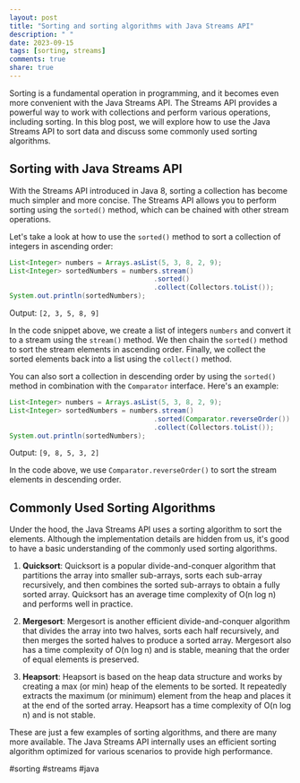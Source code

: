 ```yaml
---
layout: post
title: "Sorting and sorting algorithms with Java Streams API"
description: " "
date: 2023-09-15
tags: [sorting, streams]
comments: true
share: true
---
```


Sorting is a fundamental operation in programming, and it becomes even more convenient with the Java Streams API. The Streams API provides a powerful way to work with collections and perform various operations, including sorting. In this blog post, we will explore how to use the Java Streams API to sort data and discuss some commonly used sorting algorithms.

## Sorting with Java Streams API

With the Streams API introduced in Java 8, sorting a collection has become much simpler and more concise. The Streams API allows you to perform sorting using the `sorted()` method, which can be chained with other stream operations.

Let's take a look at how to use the `sorted()` method to sort a collection of integers in ascending order:

```java
List<Integer> numbers = Arrays.asList(5, 3, 8, 2, 9);
List<Integer> sortedNumbers = numbers.stream()
                                    .sorted()
                                    .collect(Collectors.toList());
System.out.println(sortedNumbers);
```

Output: `[2, 3, 5, 8, 9]`

In the code snippet above, we create a list of integers `numbers` and convert it to a stream using the `stream()` method. We then chain the `sorted()` method to sort the stream elements in ascending order. Finally, we collect the sorted elements back into a list using the `collect()` method.

You can also sort a collection in descending order by using the `sorted()` method in combination with the `Comparator` interface. Here's an example:

```java
List<Integer> numbers = Arrays.asList(5, 3, 8, 2, 9);
List<Integer> sortedNumbers = numbers.stream()
                                    .sorted(Comparator.reverseOrder())
                                    .collect(Collectors.toList());
System.out.println(sortedNumbers);
```

Output: `[9, 8, 5, 3, 2]`

In the code above, we use `Comparator.reverseOrder()` to sort the stream elements in descending order.

## Commonly Used Sorting Algorithms

Under the hood, the Java Streams API uses a sorting algorithm to sort the elements. Although the implementation details are hidden from us, it's good to have a basic understanding of the commonly used sorting algorithms.

1. **Quicksort**: Quicksort is a popular divide-and-conquer algorithm that partitions the array into smaller sub-arrays, sorts each sub-array recursively, and then combines the sorted sub-arrays to obtain a fully sorted array. Quicksort has an average time complexity of O(n log n) and performs well in practice.

2. **Mergesort**: Mergesort is another efficient divide-and-conquer algorithm that divides the array into two halves, sorts each half recursively, and then merges the sorted halves to produce a sorted array. Mergesort also has a time complexity of O(n log n) and is stable, meaning that the order of equal elements is preserved.

3. **Heapsort**: Heapsort is based on the heap data structure and works by creating a max (or min) heap of the elements to be sorted. It repeatedly extracts the maximum (or minimum) element from the heap and places it at the end of the sorted array. Heapsort has a time complexity of O(n log n) and is not stable.

These are just a few examples of sorting algorithms, and there are many more available. The Java Streams API internally uses an efficient sorting algorithm optimized for various scenarios to provide high performance.

#sorting #streams #java